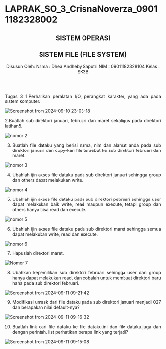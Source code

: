 # LAPRAK_SO_3_CrisnaNoverza_09011182328002
<div align="center">
  
## SISTEM OPERASI 
## SISTEM FILE (FILE SYSTEM)

Disusun Oleh:
Nama    : Dhea Andheby Saputri
NIM     : 09011182328104
Kelas   : SK3B

<br>
<br>

</div>

<div align="justify">

Tugas 3
1.Perhatikan peralatan I/O, perangkat karakter, yang ada pada sistem komputer.

![Screenshot from 2024-09-10 23-03-18](https://github.com/user-attachments/assets/705a0948-8906-449a-a229-7c11f4198785)

2.Buatlah sub direktori januari, februari dan maret sekaligus pada direktori latihan5.

![nomor 2](https://github.com/user-attachments/assets/1e8969a0-5345-4536-b0f7-9de4d4bb8e41)

3. Buatlah file dataku yang berisi nama, nim dan alamat anda pada sub direktori januari dan copy-kan file tersebut ke sub direktori februari dan maret.

![nomor 3](https://github.com/user-attachments/assets/89caad5a-3cf1-48ea-b983-1fe54a9ed366)

4. Ubahlah ijin akses file dataku pada sub direktori januari sehingga group dan others dapat melakukan write.

![nomor 4](https://github.com/user-attachments/assets/4c07d45a-6128-4815-bffd-56bb25143020)

5. Ubahlah ijin akses file dataku pada sub direktori pebruari sehingga user dapat melakukan baik write, read maupun execute, tetapi group dan others hanya bisa read dan execute.

![nomor 5](https://github.com/user-attachments/assets/0b6b0c53-2ad5-4846-b69f-e3532c40ed7f)

6. Ubahlah ijin akses file dataku pada sub direktori maret sehingga semua dapat melakukan write, read dan execute.

![nomor 6](https://github.com/user-attachments/assets/e6316023-4d74-40d5-b0a4-49ed63b30288)

7. Hapuslah direktori maret.

![Nomor 7](https://github.com/user-attachments/assets/97cfd056-4a31-49e7-997b-8fcaed8612dd)

8. Ubahkan kepemilikan sub direktori februari sehingga user dan group hanya dapat melakukan read, dan cobalah untuk membuat direktori baru haha pada sub direktori februari.

![Screenshot from 2024-09-11 09-21-42](https://github.com/user-attachments/assets/74134335-8934-4ac7-a04e-2e6af964b756)

9. Modifikasi umask dari file dataku pada sub direktori januari menjadi 027 dan berapakan nilai default-nya?

![Screenshot from 2024-09-11 09-16-32](https://github.com/user-attachments/assets/de4faffc-a566-4e04-b5b8-dc27adb6f9d4)

10. Buatlah link dari file dataku ke file dataku.ini dan file dataku.juga dan dengan perintah. list perhatikan berapa link yang terjadi?

![Screenshot from 2024-09-11 09-15-08](https://github.com/user-attachments/assets/1ece58cc-d56e-4d73-938d-2fac06b454fd)
